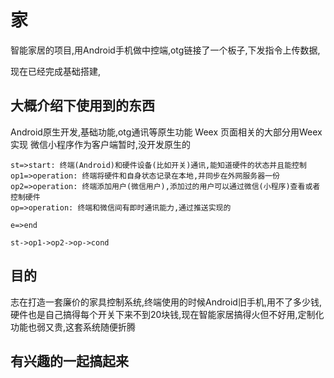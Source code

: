 # 家

智能家居的项目,用Android手机做中控端,otg链接了一个板子,下发指令上传数据,

现在已经完成基础搭建,

## 大概介绍下使用到的东西

Android原生开发,基础功能,otg通讯等原生功能
Weex 页面相关的大部分用Weex实现
微信小程序作为客户端暂时,没开发原生的


```flow
st=>start: 终端(Android)和硬件设备(比如开关)通讯,能知道硬件的状态并且能控制
op1=>operation: 终端将硬件和自身状态记录在本地,并同步在外网服务器一份
op2=>operation: 终端添加用户(微信用户),添加过的用户可以通过微信(小程序)查看或者控制硬件
op=>operation: 终端和微信间有即时通讯能力,通过推送实现的

e=>end

st->op1->op2->op->cond

```



## 目的

志在打造一套廉价的家具控制系统,终端使用的时候Android旧手机,用不了多少钱,硬件也是自己搞得每个开关下来不到20块钱,现在智能家居搞得火但不好用,定制化功能也弱又贵,这套系统随便折腾

## 有兴趣的一起搞起来
